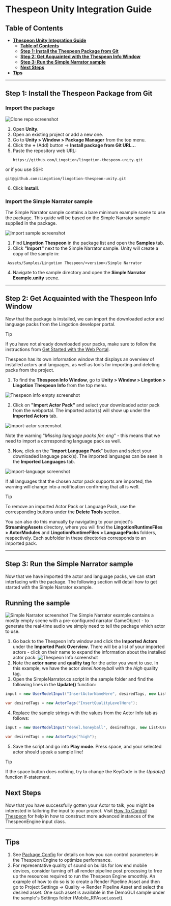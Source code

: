 # **Thespeon Unity Integration Guide**

## **Table of Contents**
- [**Thespeon Unity Integration Guide**](#thespeon-unity-integration-guide)
  - [**Table of Contents**](#table-of-contents)
  - [**Step 1: Install the Thespeon Package from Git**](#step-1-install-the-thespeon-package-from-git)
  - [**Step 2: Get Acquainted with the Thespeon Info Window**](#step-2-get-acquainted-with-the-thespeon-info-window)
  - [**Step 3: Run the Simple Narrator sample**](#step-3-run-the-simple-narrator-sample)
  - [**Next Steps**](#next-steps)
- [**Tips**](#tips)


---

## **Step 1: Install the Thespeon Package from Git**
### Import the package
![Clone repo screenshot](./data/clone-repo.png?raw=true "Clone repo screenshot")

1. Open **Unity**.  
2. Open an existing project or add a new one.
3. Go to **Unity > Window > Package Manager** from the top menu.  
4. Click the **+** (Add) button → **Install package from Git URL...**  
5. Paste the repository web URL:
   ```
   https://github.com/Lingotion/lingotion-thespeon-unity.git
   ```
  or if you use SSH:

   ```
   git@github.com:Lingotion/lingotion-thespeon-unity.git
   ```

6. Click **Install**.  
### Import the Simple Narrator sample
The Simple Narrator sample contains a bare minimum example scene to use the package. This guide will be based on the Simple Narrator sample supplied in the package.

![Import sample screenshot](./data/import-sample.png?raw=true "Import sample screenshot")

1. Find **Lingotion Thespeon** in the package list and open the **Samples** tab.
2. Click **"Import"** next to the Simple Narrator sample.  Unity will create a copy of the sample in:
```
 Assets/Samples/Lingotion Thespeon/<version>/Simple Narrator
 ```
4. Navigate to the sample directory and open the **Simple Narrator Example.unity** scene.

---
## **Step 2: Get Acquainted with the Thespeon Info Window**
Now that the package is installed, we can import the downloaded actor and language packs from the Lingotion developer portal. 

>[!TIP]
>If you have not already downloaded your packs, make sure to follow the instructions from [Get Started with the Web Portal](./get-started-webportal.md).  

Thespeon has its own information window that displays an overview of installed actors and languages, as well as tools for importing and deleting packs from the project.

1. To find the **Thespeon Info Window**, go to **Unity > Window > Lingotion > Lingotion Thespeon Info** from the top menu. 

![Thespeon info empty screenshot](./data/thespeon-info-empty.png?raw=true "Thespeon info empty screenshot")

2. Click on **"Import Actor Pack"** and select your downloaded actor pack from the webportal. The imported actor(s) will show up under the **Imported Actors** tab.

![import-actor screenshot](./data/import-actor.png?raw=true "import-actor screenshot")

   Note the warning "*Missing language packs for: eng*" - this means that we need to import a corresponding language pack as well.

3.  Now, click on the "**Import Language Pack**" button and select your downloaded language pack(s). The imported languages can be seen in the **Imported Languages** tab.

![import-language screenshot](./data/import-language.png?raw=true "import-language screenshot")

If all languages that the chosen actor pack supports are imported, the warning will change into a notification confirming that all is well.
   
> [!TIP] 
> To remove an imported Actor Pack or Language Pack, use the corresponding buttons under the **Delete Tools** section. 
> 
> You can also do this manually by navigating to your project's **StreamingAssets** directory, where you will find the **LingotionRuntimeFiles > ActorModules** and **LingotionRuntimeFiles > LanguagePacks** folders, respectively. Each subfolder in these directories corresponds to an imported pack.

---

## **Step 3: Run the Simple Narrator sample**
Now that we have imported the actor and language packs, we can start interfacing with the package. The following section will detail how to get started with the Simple Narrator example.
## Running the sample
![Simple Narrator screenshot](./data/simple-narrator.png?raw=true "Simple Narrator screenshot")
The Simple Narrator example contains a mostly empty scene with a pre-configured narrator GameObject - to generate the real-time audio we simply need to tell the package which actor to use. 
1. Go back to the Thespeon Info window and click the **Imported Actors** under the **Imported Pack Overview**. There will be a list of your imported actors - click on their name to expand the information about the installed actor pack:
![Thespeon Info screenshot](./data/thespeon-info.png?raw=true "Thespeon info screenshot")
2. Note the **actor name** and **quality tag** for the actor you want to use. In this example, we have the actor *denel.honeyball* with the *high* quality tag. 
3. Open the SimpleNarrator.cs script in the sample folder and find the following lines in the **Update()** function:
```csharp
input = new UserModelInput("InsertActorNameHere", desiredTags, new List<UserSegment>() { testSegment });
```

```csharp
var desiredTags = new ActorTags("InsertQualityLevelHere");
``` 
4. Replace the sample strings with the values from the Actor Info tab as follows:
```csharp
input = new UserModelInput("denel.honeyball", desiredTags, new List<UserSegment>() { testSegment });
```

```csharp
var desiredTags = new ActorTags("high");
``` 
5. Save the script and go into **Play mode**. Press space, and your selected actor should speak a sample line!
> [!TIP]
> If the space button does nothing, try to change the KeyCode in the _Update()_ function if-statement.

## **Next Steps**
Now that you have successfully gotten your Actor to talk, you might be interested in tailoring the input to your project. Visit [How To Control Thespeon](./how-to-control-thespeon.md) for help in how to construct more advanced instances of the ThespeonEngine input class.

---
## **Tips**
1. See [Package Config](./PackageConfig.md) for details on how you can control parameters in the Thespeon Engine to optimize performance. 
2. For representative quality of sound on builds for low end mobile devices, consider turning off all render pipeline post processing to free up the resources required to run the Thespeon Engine smoothly. An example of how to do so is to create a Render Pipeline Asset and then go to Project Settings -> Quality -> Render Pipeline Asset and select the desired asset. One such asset is available in the DemoGUI sample under the sample's Settings folder (Mobile_RPAsset.asset). 
